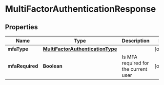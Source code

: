 # MultiFactorAuthenticationResponse

## Properties
Name | Type | Description | Notes
------------ | ------------- | ------------- | -------------
**mfaType** | [**MultiFactorAuthenticationType**](MultiFactorAuthenticationType.md) |  |  [optional]
**mfaRequired** | **Boolean** | Is MFA required for the current user |  [optional]
